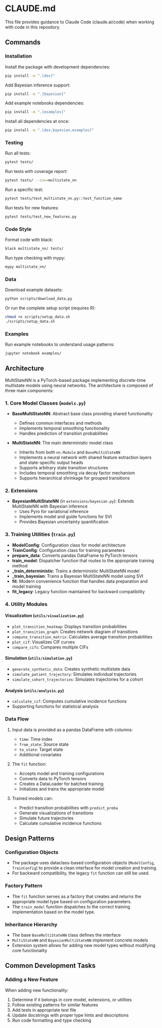# CLAUDE.md

This file provides guidance to Claude Code (claude.ai/code) when working with code in this repository.

## Commands

### Installation

Install the package with development dependencies:
```bash
pip install -e ".[dev]"
```

Add Bayesian inference support:
```bash
pip install -e ".[bayesian]"
```

Add example notebooks dependencies:
```bash
pip install -e ".[examples]"
```

Install all dependencies at once:
```bash
pip install -e ".[dev,bayesian,examples]"
```

### Testing

Run all tests:
```bash
pytest tests/
```

Run tests with coverage report:
```bash
pytest tests/ --cov=multistate_nn
```

Run a specific test:
```bash
pytest tests/test_multistate_nn.py::test_function_name
```

Run tests for new features:
```bash
pytest tests/test_new_features.py
```

### Code Style

Format code with black:
```bash
black multistate_nn/ tests/
```

Run type checking with mypy:
```bash
mypy multistate_nn/
```

### Data

Download example datasets:
```bash
python scripts/download_data.py
```

Or run the complete setup script (requires R):
```bash
chmod +x scripts/setup_data.sh
./scripts/setup_data.sh
```

### Examples

Run example notebooks to understand usage patterns:
```bash
jupyter notebook examples/
```

## Architecture

MultiStateNN is a PyTorch-based package implementing discrete-time multistate models using neural networks. The architecture is composed of three main components:

### 1. Core Model Classes (`models.py`)

- **BaseMultiStateNN**: Abstract base class providing shared functionality
  - Defines common interfaces and methods
  - Implements temporal smoothing functionality
  - Handles prediction of transition probabilities
  
- **MultiStateNN**: The main deterministic model class
  - Inherits from both `nn.Module` and `BaseMultiStateNN`
  - Implements a neural network with shared feature extraction layers and state-specific output heads
  - Supports arbitrary state transition structures
  - Includes temporal smoothing via decay factor mechanism
  - Supports hierarchical shrinkage for grouped transitions

### 2. Extensions

- **BayesianMultiStateNN** (in `extensions/bayesian.py`): Extends MultiStateNN with Bayesian inference
  - Uses Pyro for variational inference
  - Implements model and guide functions for SVI
  - Provides Bayesian uncertainty quantification

### 3. Training Utilities (`train.py`)

- **ModelConfig**: Configuration class for model architecture
- **TrainConfig**: Configuration class for training parameters
- **prepare_data**: Converts pandas DataFrame to PyTorch tensors
- **train_model**: Dispatcher function that routes to the appropriate training method
- **_train_deterministic**: Trains a deterministic MultiStateNN model
- **_train_bayesian**: Trains a Bayesian MultiStateNN model using SVI
- **fit**: Modern convenience function that handles data preparation and model training
- **fit_legacy**: Legacy function maintained for backward compatibility

### 4. Utility Modules

#### Visualization (`utils/visualization.py`)
- `plot_transition_heatmap`: Displays transition probabilities
- `plot_transition_graph`: Creates network diagram of transitions
- `compute_transition_matrix`: Calculates average transition probabilities
- `plot_cif`: Visualizes CIF curves
- `compare_cifs`: Compares multiple CIFs

#### Simulation (`utils/simulation.py`)
- `generate_synthetic_data`: Creates synthetic multistate data
- `simulate_patient_trajectory`: Simulates individual trajectories
- `simulate_cohort_trajectories`: Simulates trajectories for a cohort

#### Analysis (`utils/analysis.py`)
- `calculate_cif`: Computes cumulative incidence functions
- Supporting functions for statistical analysis

### Data Flow

1. Input data is provided as a pandas DataFrame with columns:
   - `time`: Time index
   - `from_state`: Source state
   - `to_state`: Target state
   - Additional covariates

2. The `fit` function:
   - Accepts model and training configurations
   - Converts data to PyTorch tensors
   - Creates a DataLoader for batched training
   - Initializes and trains the appropriate model

3. Trained models can:
   - Predict transition probabilities with `predict_proba`
   - Generate visualizations of transitions
   - Simulate future trajectories
   - Calculate cumulative incidence functions

## Design Patterns

### Configuration Objects
- The package uses dataclass-based configuration objects (`ModelConfig`, `TrainConfig`) to provide a clean interface for model creation and training.
- For backward compatibility, the legacy `fit` function can still be used.

### Factory Pattern
- The `fit` function serves as a factory that creates and returns the appropriate model type based on configuration parameters.
- The `train_model` function dispatches to the correct training implementation based on the model type.

### Inheritance Hierarchy
- The base `BaseMultiStateNN` class defines the interface
- `MultiStateNN` and `BayesianMultiStateNN` implement concrete models
- Extension system allows for adding new model types without modifying core functionality

## Common Development Tasks

### Adding a New Feature

When adding new functionality:

1. Determine if it belongs in core model, extensions, or utilities
2. Follow existing patterns for similar features
3. Add tests in appropriate test file
4. Update docstrings with proper type hints and descriptions
5. Run code formatting and type checking
